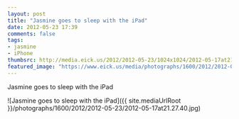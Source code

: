 ```yaml
---
layout: post
title: "Jasmine goes to sleep with the iPad"
date: 2012-05-23 17:39
comments: false
tags: 
- jasmine
- iPhone
thumbsrc: http://media.eick.us/2012/2012-05-23/1024x1024/2012-05-17at21.27.40.jpg
featured_image: "https://www.eick.us/media/photographs/1600/2012/2012-05-23/2012-05-17at21.27.40.jpg"
---
```

Jasmine goes to sleep with the iPad



![Jasmine goes to sleep with the iPad]({{ site.mediaUrlRoot }}/photographs/1600/2012/2012-05-23/2012-05-17at21.27.40.jpg)

